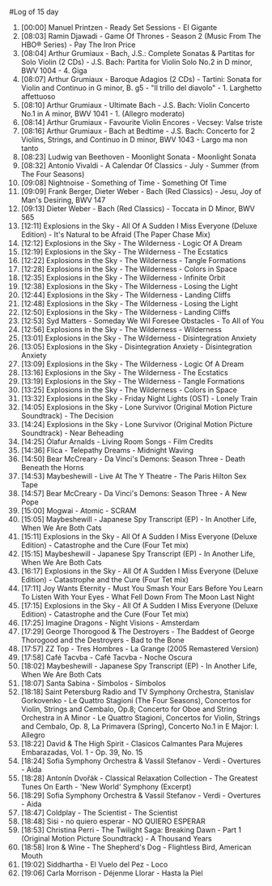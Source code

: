 #Log of 15 day

1. [00:00] Manuel Printzen - Ready Set Sessions - El Gigante
1. [08:03] Ramin Djawadi - Game Of Thrones - Season 2 (Music From The HBO® Series) - Pay The Iron Price
1. [08:04] Arthur Grumiaux - Bach, J.S.: Complete Sonatas & Partitas for Solo Violin (2 CDs) - J.S. Bach: Partita for Violin Solo No.2 in D minor, BWV 1004 - 4. Giga
1. [08:07] Arthur Grumiaux - Baroque Adagios (2 CDs) - Tartini: Sonata for Violin and Continuo in G minor, B. g5 - "Il trillo del diavolo" - 1. Larghetto affettuoso
1. [08:10] Arthur Grumiaux - Ultimate Bach - J.S. Bach: Violin Concerto No.1 in A minor, BWV 1041 - 1. (Allegro moderato)
1. [08:14] Arthur Grumiaux - Favourite Violin Encores - Vecsey: Valse triste
1. [08:16] Arthur Grumiaux - Bach at Bedtime - J.S. Bach: Concerto for 2 Violins, Strings, and Continuo in D minor, BWV 1043 - Largo ma non tanto
1. [08:23] Ludwig van Beethoven - Moonlight Sonata - Moonlight Sonata
1. [08:32] Antonio Vivaldi - A Calendar Of Classics - July - Summer (from The Four Seasons)
1. [09:08] Nightnoise - Something of Time - Something Of Time
1. [09:09] Frank Berger, Dieter Weber - Bach (Red Classics) - Jesu, Joy of Man's Desiring, BWV 147
1. [09:13] Dieter Weber - Bach (Red Classics) - Toccata in D Minor, BWV 565
1. [12:11] Explosions in the Sky - All Of A Sudden I Miss Everyone (Deluxe Edition) - It's Natural to be Afraid (The Paper Chase Mix)
1. [12:12] Explosions in the Sky - The Wilderness - Logic Of A Dream
1. [12:19] Explosions in the Sky - The Wilderness - The Ecstatics
1. [12:22] Explosions in the Sky - The Wilderness - Tangle Formations
1. [12:28] Explosions in the Sky - The Wilderness - Colors in Space
1. [12:35] Explosions in the Sky - The Wilderness - Infinite Orbit
1. [12:38] Explosions in the Sky - The Wilderness - Losing the Light
1. [12:44] Explosions in the Sky - The Wilderness - Landing Cliffs
1. [12:48] Explosions in the Sky - The Wilderness - Losing the Light
1. [12:50] Explosions in the Sky - The Wilderness - Landing Cliffs
1. [12:53] Syd Matters - Someday We Wil Foresee Obstacles - To All of You
1. [12:56] Explosions in the Sky - The Wilderness - Wilderness
1. [13:01] Explosions in the Sky - The Wilderness - Disintegration Anxiety
1. [13:05] Explosions in the Sky - Disintegration Anxiety - Disintegration Anxiety
1. [13:09] Explosions in the Sky - The Wilderness - Logic Of A Dream
1. [13:16] Explosions in the Sky - The Wilderness - The Ecstatics
1. [13:19] Explosions in the Sky - The Wilderness - Tangle Formations
1. [13:25] Explosions in the Sky - The Wilderness - Colors in Space
1. [13:32] Explosions in the Sky - Friday Night Lights (OST) - Lonely Train
1. [14:05] Explosions in the Sky - Lone Survivor (Original Motion Picture Soundtrack) - The Decision
1. [14:24] Explosions in the Sky - Lone Survivor (Original Motion Picture Soundtrack) - Near Beheading
1. [14:25] Ólafur Arnalds - Living Room Songs - Film Credits
1. [14:36] Flica - Telepathy Dreams - Midnight Waving
1. [14:50] Bear McCreary - Da Vinci's Demons: Season Three - Death Beneath the Horns
1. [14:53] Maybeshewill - Live At The Y Theatre - The Paris Hilton Sex Tape
1. [14:57] Bear McCreary - Da Vinci's Demons: Season Three - A New Pope
1. [15:00] Mogwai - Atomic - SCRAM
1. [15:05] Maybeshewill - Japanese Spy Transcript (EP) - In Another Life, When We Are Both Cats
1. [15:11] Explosions in the Sky - All Of A Sudden I Miss Everyone (Deluxe Edition) - Catastrophe and the Cure (Four Tet mix)
1. [15:15] Maybeshewill - Japanese Spy Transcript (EP) - In Another Life, When We Are Both Cats
1. [16:17] Explosions in the Sky - All Of A Sudden I Miss Everyone (Deluxe Edition) - Catastrophe and the Cure (Four Tet mix)
1. [17:11] Joy Wants Eternity - Must You Smash Your Ears Before You Learn To Listen With Your Eyes - What Fell Down From The Moon Last Night
1. [17:15] Explosions in the Sky - All Of A Sudden I Miss Everyone (Deluxe Edition) - Catastrophe and the Cure (Four Tet mix)
1. [17:25] Imagine Dragons - Night Visions - Amsterdam
1. [17:29] George Thorogood & The Destroyers - The Baddest of George Thorogood and the Destroyers - Bad to the Bone
1. [17:57] ZZ Top - Tres Hombres - La Grange (2005 Remastered Version)
1. [17:58] Café Tacvba - Café Tacvba - Noche Oscura
1. [18:02] Maybeshewill - Japanese Spy Transcript (EP) - In Another Life, When We Are Both Cats
1. [18:07] Santa Sabina - Símbolos - Símbolos
1. [18:18] Saint Petersburg Radio and TV Symphony Orchestra, Stanislav Gorkovenko - Le Quattro Stagioni (The Four Seasons), Concertos for Violin, Strings and Cembalo, Op.8; Concerto for Oboe and String Orchestra in A Minor - Le Quattro Stagioni, Concertos for Violin, Strings and Cembalo, Op. 8, La Primavera (Spring), Concerto No.1 in E Major: I. Allegro
1. [18:22] David & The High Spirit - Clasicos Calmantes Para Mujeres Embarazadas, Vol. 1 - Op. 39, No. 15
1. [18:24] Sofia Symphony Orchestra & Vassil Stefanov - Verdi - Overtures - Aida
1. [18:28] Antonín Dvořák - Classical Relaxation Collection - The Greatest Tunes On Earth - 'New World' Symphony (Excerpt)
1. [18:29] Sofia Symphony Orchestra & Vassil Stefanov - Verdi - Overtures - Aida
1. [18:47] Coldplay - The Scientist - The Scientist
1. [18:48] Sisi - no quiero esperar - NO QUIERO ESPERAR
1. [18:53] Christina Perri - The Twilight Saga: Breaking Dawn - Part 1 (Original Motion Picture Soundtrack) - A Thousand Years
1. [18:58] Iron & Wine - The Shepherd's Dog - Flightless Bird, American Mouth
1. [19:02] Siddhartha - El Vuelo del Pez - Loco
1. [19:06] Carla Morrison - Déjenme Llorar - Hasta la Piel
